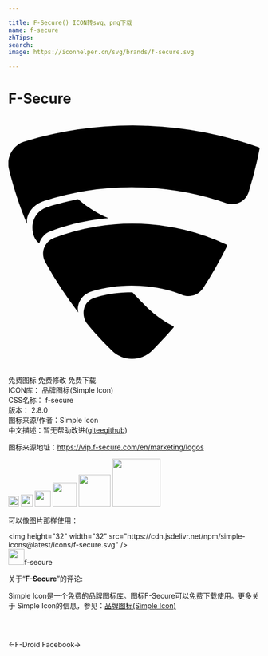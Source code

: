 ```yaml
---

title: F-Secure() ICON转svg、png下载
name: f-secure
zhTips: 
search: 
image: https://iconhelper.cn/svg/brands/f-secure.svg

---
```


# F-Secure  <small style="font-size: 60%;font-weight: 100"></small>

<div id="svg" class="svg-wrap">
<svg xmlns="http://www.w3.org/2000/svg" role="img" viewBox="0 0 24 24"><title>F-Secure icon</title><path d="M23.93 2.94a35.94 35.94 0 0 0-22.24-.6A2.22 2.22 0 0 0 .07 5.09c.4 1.6.98 3.44 1.68 5.11.01.04.03.02.03-.02-.1-.78.5-1.77 1.68-2.13a27.56 27.56 0 0 1 17.39.23c.86.3 1.82-.17 2.1-1.06.7-2.25.98-3.78 1.05-4.16.01-.07-.05-.1-.07-.12zM6.65 7.89c-.86.18-2.05.46-2.94.76-1.78.61-1.7 2.78-.75 3.47.07-.4.5-.95.98-1.13 1.78-.7 3.69-1.12 5.62-1.29-.98-.4-1.94-.97-2.9-1.81M20.83 12.23a21.16 21.16 0 0 0-16.45-.65c-.85.32-1.38 1.35-.85 2.33a38.16 38.16 0 0 0 3.15 4.8c-.17-.58.13-1.66 1.27-2.01 3.15-.97 6.46-.56 8.66.33.62.25 1.5.1 1.99-.64a38.62 38.62 0 0 0 2.29-4.02c.03-.06 0-.11-.06-.14M15.72 20a9.92 9.92 0 0 1-2.5-1.8c-.34-.34-.84-.83-1.37-1.41-1.2 0-2.37.12-3.62.52-1.16.36-1.27 1.7-.76 2.4.86 1.07 1.46 1.65 2.42 2.64a2.74 2.74 0 0 0 3.82.02c.75-.75 1.21-1.25 2.06-2.21.05-.05.03-.14-.05-.16"/></svg>
</div>
<detail full-name='f-secure'></detail>

<div class="detail-page">
<p>
<span><span class="badge-success badge">免费图标</span> <span class="badge-success badge">免费修改</span>  <span class="badge-success badge">免费下载</span> </span>
<br/>
<span>
ICON库：
<span class="badge-secondary badge">品牌图标(Simple Icon)</span> 
</span>
<br/>
<span>
CSS名称：
<span class="badge-secondary badge">f-secure</span> 
</span>

<br/>
<span>
版本：
<span class="badge-secondary badge">2.8.0</span> 
</span>
<br/>
<span>图标来源/作者：<span class="badge-light badge">Simple Icon</span></span> 
<br/>
<span class="zh-detail">中文描述：暂无<span class="help-link"><span>帮助改进</span>(<a href="https://gitee.com/liuwave/icon-helper/edit/master/json/brands/f-secure.json" target="_blank" rel="noopener noreferrer">gitee</a><a href="https://github.com/liuwave/icon-helper/edit/master/json/brands/f-secure.json" target="_blank" rel="noopener noreferrer">github</a></span>)</span><br/>
</p>
</div><div class="description description alert alert-light"><p>图标来源地址：<a href="https://vip.f-secure.com/en/marketing/logos" target="_blank" rel="noopener noreferrer">https://vip.f-secure.com/en/marketing/logos</a></p></div>
<div class="alert alert-dark">
<img height="21" width="21" src="https://cdn.jsdelivr.net/npm/simple-icons@latest/icons/f-secure.svg" />
<img height="24" width="24" src="https://cdn.jsdelivr.net/npm/simple-icons@latest/icons/f-secure.svg" />
<img height="32" width="32" src="https://cdn.jsdelivr.net/npm/simple-icons@latest/icons/f-secure.svg" />
<img height="48" width="48" src="https://cdn.jsdelivr.net/npm/simple-icons@latest/icons/f-secure.svg" />
<img height="64" width="64" src="https://cdn.jsdelivr.net/npm/simple-icons@latest/icons/f-secure.svg" />
<img height="96" width="96" src="https://cdn.jsdelivr.net/npm/simple-icons@latest/icons/f-secure.svg" />

</div>
<div>
  <p>可以像图片那样使用：    
  </p>
  <div class="alert alert-primary" style="font-size: 14px">
    &lt;img height="32" width="32" src="https://cdn.jsdelivr.net/npm/simple-icons@latest/icons/f-secure.svg" /&gt;
    <copy-btn content='<img height="32" width="32" src="https://cdn.jsdelivr.net/npm/simple-icons@latest/icons/f-secure.svg" />'></copy-btn>
  </div>
  <div class="alert alert-secondary">
    <img height="32" width="32" src="https://cdn.jsdelivr.net/npm/simple-icons@latest/icons/f-secure.svg" />f-secure
    <copy-btn content="f-secure" btn-title="复制图标名称"></copy-btn>
  </div>
</div>
<div class="icon-detail__container">
<p>关于“<b>F-Secure</b>”的评论:</p>
</div>
<Vssue title="关于“F-Secure”的评论" />
<div><p>Simple Icon是一个免费的品牌图标库。图标F-Secure可以免费下载使用。更多关于  Simple Icon的信息，参见：<a target="_blank" href="https://iconhelper.cn/brands.html">品牌图标(Simple Icon)</a>
</p></div>


<div style="padding:2rem 0 " class="page-nav"><p class="inner"><span class="prev">←<router-link to="/icon/f-droid.html">F-Droid</router-link></span> <span class="next"><router-link to="/icon/facebook.html">Facebook</router-link>→</span></p></div>
